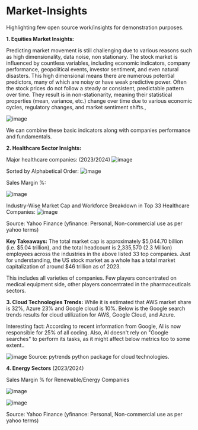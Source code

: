 # Market-Insights

Highlighting few open source work/insights for demonstration purposes.

**1. Equities Market Insights:**

Predicting market movement is still challenging due to various reasons such as high dimensionality, data noise, non stationary. The stock market is influenced by countless variables, including economic indicators, company performance, geopolitical events, investor sentiment, and even natural disasters. 
This high dimensional means there are numerous potential predictors, many of which are noisy or have weak predictive power.
Often the stock prices do not follow a steady or consistent, predictable pattern over time. They result is in non-stationarity, meaning their statistical properties (mean, variance, etc.) change over time due to various economic cycles, regulatory changes, and market sentiment shifts.,


![image](https://github.com/user-attachments/assets/b4ea63bf-e69b-4aa5-bf5d-b24805b6b06e)

We can combine these basic indicators along with companies performance and fundamentals.


**2. Healthcare Sector Insights:**

Major healthcare companies: (2023/2024)
![image](https://github.com/user-attachments/assets/6f4dca65-4fc1-45ba-a713-bf50e72d4a96)

Sorted by Alphabetical Order:
![image](https://github.com/user-attachments/assets/3192e4a4-6477-41b7-99f4-f708b6f1be94)


Sales Margin %:

![image](https://github.com/user-attachments/assets/f468d4e8-6c85-46eb-832c-ec59cb739f71)

Industry-Wise Market Cap and Workforce Breakdown in Top 33 Healthcare Companies:
![image](https://github.com/user-attachments/assets/d9296762-8b15-47b8-b414-3063205593d0)

Source: Yahoo Finance (yfinance: Personal, Non-commercial use as per yahoo terms)

**Key Takeaways:** The total market cap is approximately $5,044.70 billion (i.e. $5.04 trillion), and the total headcount is 2,335,570 (2.3 Million) employees across the industries in the above listed 33 top companies. Just for understanding, the US stock market as a whole has a total market capitalization of around $46 trillion as of 2023.

This includes all varieties of companies. Few players concentrated on medical equipment side, other players concentrated in the pharmaceuticals sectors. 


**3. Cloud Technologies Trends:**
While it is estimated that AWS market share is 32%, Azure 23% and Google cloud is 10%. Below is the Google search trends results for cloud utilization for AWS, Google Cloud, and Azure.

Interesting fact: According to recent information from Google, AI is now responsible for 25% of all coding. Also, AI doesn't rely on "Google searches" to perform its tasks, as it might affect below metrics too to some extent..

![image](https://github.com/user-attachments/assets/d6e9115f-e91b-47f3-b471-83a13355ee70)
    Source: pytrends python package for cloud technologies.


**4. Energy Sectors** (2023/2024)

Sales Margin % for Renewable/Energy Companies

![image](https://github.com/user-attachments/assets/56e2a7c1-3491-40b8-8f4e-a3af6046991b)


![image](https://github.com/user-attachments/assets/2a884f64-450a-4f2a-97f8-6a8bf35bef82)


Source: Yahoo Finance (yfinance: Personal, Non-commercial use as per yahoo terms)
